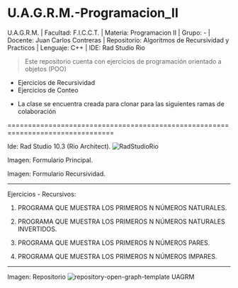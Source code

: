 ﻿# U.A.G.R.M.-Programacion_II
U.A.G.R.M. | Facultad: F.I.C.C.T. | Materia: Programacion II | Grupo: - | Docente: Juan Carlos Contreras | Repositorio: Algoritmos de Recursividad y Practicos | Lenguaje: C++ | IDE: Rad Studio Rio

> Este repositorio cuenta con ejercicios de programación orientado a objetos (POO)

- Ejercicios de Recursividad
- Ejercicios de Conteo

* La clase se encuentra creada para clonar para las siguientes ramas de colaboración

================================================================================

Ide: Rad Studio 10.3 (Rio Architect).
![RadStudioRio](https://user-images.githubusercontent.com/36086876/89484277-2840da00-d76c-11ea-919c-f5a8765d6579.png)

Imagen: Formulario Principal.

Imagen: Formulario Recursividad.

--------------------------------------------------------------------------------

Ejercicios - Recursivos:

1) PROGRAMA QUE MUESTRA LOS PRIMEROS N NÚMEROS NATURALES.

2) PROGRAMA QUE MUESTRA LOS PRIMEROS N NÚMEROS NATURALES INVERTIDOS.

3) PROGRAMA QUE MUESTRA LOS PRIMEROS N NÚMEROS PARES.

4) PROGRAMA QUE MUESTRA LOS PRIMEROS N NÚMEROS IMPARES.

--------------------------------------------------------------------------------
Imagen: Repositorio
![repository-open-graph-template UAGRM](https://user-images.githubusercontent.com/36086876/89484328-44dd1200-d76c-11ea-98be-e11732badc24.png)

